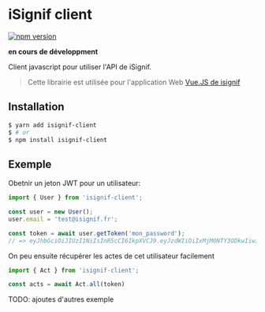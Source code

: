 # iSignif client

[![npm version](https://badge.fury.io/js/isignif-client.svg)](https://badge.fury.io/js/isignif-client)

**en cours de développment**

Client javascript pour utiliser l'API de iSignif.

> Cette librairie est utilisée pour l'application Web [Vue.JS de isignif](https://github.com/isignif/vue-app/)

## Installation

~~~bash
$ yarn add isignif-client
$ # or
$ npm install isignif-client
~~~

## Exemple

Obetnir un jeton JWT pour un utilisateur:

~~~ts
import { User } from 'isignif-client';

const user = new User();
user.email = 'test@isignif.fr';

const token = await user.getToken('mon_password');
// => eyJhbGciOiJIUzI1NiIsInR5cCI6IkpXVCJ9.eyJzdWIiOiIxMjM0NTY3ODkwIiwibmFtZSI6IkpvaG4gRG9lIiwiaWF0IjoxNTE2MjM5MDIyfQ.SflKxwRJSMeKKF2QT4fwpMeJf36POk6yJV_adQssw5c
~~~

On peu ensuite récupérer les actes de cet utilisateur facilement

~~~ts
import { Act } from 'isignif-client';

const acts = await Act.all(token)
~~~

TODO: ajoutes d'autres exemple
